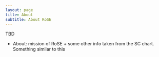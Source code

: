 ```yaml
---
layout: page
title: About
subtitle: About RoSE
---
```


TBD

- About: mission of RoSE + some other info taken from the SC chart. Something similar to this

